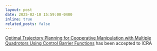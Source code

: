 ```yaml
---
layout: post
date: 2025-02-10 15:59:00-0400
inline: true
related_posts: false
---
```


[Optimal Trajectory Planning for Cooperative Manipulation with Multiple Quadrotors Using Control Barrier Functions](https://arxiv.org/abs/2503.01096) has been accepted to ICRA 